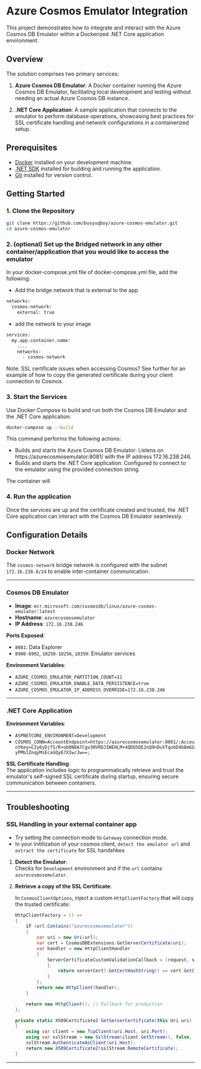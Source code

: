 # Azure Cosmos Emulator Integration

This project demonstrates how to integrate and interact with the Azure Cosmos DB Emulator within a Dockerized .NET Core application environment.

## Overview

The solution comprises two primary services:

1. **Azure Cosmos DB Emulator**: A Docker container running the Azure Cosmos DB Emulator, facilitating local development and testing without needing an actual Azure Cosmos DB instance.

2. **.NET Core Application**: A sample application that connects to the emulator to perform database operations, showcasing best practices for SSL certificate handling and network configurations in a containerized setup.

## Prerequisites

- [Docker](https://www.docker.com/get-started) installed on your development machine.
- [.NET SDK](https://dotnet.microsoft.com/download) installed for building and running the application.
- [Git](https://git-scm.com/downloads) installed for version control.

## Getting Started

### 1. Clone the Repository

```bash
git clone https://github.com/busyuqboy/azure-cosmos-emulator.git
cd azure-cosmos-emulator
```

### 2. (optional) Set up the Bridged network in any other container/application that you would like to access the emulator
In your docker-compose.yml file of docker-compose.yml file, add the following:

- Add the bridge network that is external to the app
```bash
networks:
  cosmos-network:
    external: true
```

- add the network to your image
```bash
services:
  my.app.container.name:
    ....
    networks:
      - cosmos-network
```

Note: SSL certificate issues when accessing Cosmos? See further for an example of how to copy the generated certificate during your client connection to Cosmos.

### 3. Start the Services
Use Docker Compose to build and run both the Cosmos DB Emulator and the .NET Core application:

```bash
docker-compose up --build
```
This command performs the following actions:
- Builds and starts the Azure Cosmos DB Emulator: Listens on https://azurecosmosemulator:8081/ with the IP address 172.16.238.246.
- Builds and starts the .NET Core application: Configured to connect to the emulator using the provided connection string.

The container will 

### 4. Run the application
Once the services are up and the certificate created and trusted, the .NET Core application can interact with the Cosmos DB Emulator seamlessly.


## Configuration Details

### Docker Network

The `cosmos-network` bridge network is configured with the subnet `172.16.238.0/24` to enable inter-container communication.

---

### Cosmos DB Emulator

- **Image**: `mcr.microsoft.com/cosmosdb/linux/azure-cosmos-emulator:latest`  
- **Hostname**: `azurecosmosemulator`  
- **IP Address**: `172.16.238.246`  

**Ports Exposed**:
- `8081`: Data Explorer
- `8900-8902`, `10250-10256`, `10350`: Emulator services

**Environment Variables**:
- `AZURE_COSMOS_EMULATOR_PARTITION_COUNT=11`
- `AZURE_COSMOS_EMULATOR_ENABLE_DATA_PERSISTENCE=true`
- `AZURE_COSMOS_EMULATOR_IP_ADDRESS_OVERRIDE=172.16.238.246`

---

### .NET Core Application

**Environment Variables**:
- `ASPNETCORE_ENVIRONMENT=Development`
- `COSMOS_CONN=AccountEndpoint=https://azurecosmosemulator:8081/;AccountKey=C2y6yDjf5/R+ob0N8A7Cgv30VRDJIWEHLM+4QDU5DE2nQ9nDuVTqobD4b8mGGyPMbIZnqyMsEcaGQy67XIw/Jw==;`

**SSL Certificate Handling**:  
The application includes logic to programmatically retrieve and trust the emulator's self-signed SSL certificate during startup, ensuring secure communication between containers.

---

## Troubleshooting

### SSL Handling in your external container app
- Try setting the connection mode to `Gateway` connection mode.  
- In your initilization of your cosmos client, `detect the emulator url` and `extract the certificate` for SSL handshkes

1. **Detect the Emulator**:  
   Checks for `Development` environment and if the `url` contains `azurecosmosemulator`.

2. **Retrieve a copy of the SSL Certificate**:  
   
   In `CosmosClientOptions`, inject a custom `HttpClientFactory` that will copy the trusted certificate:

   ```csharp
   HttpClientFactory = () =>
   {
       if (url.Contains("azurecosmosemulator"))
       {
           var uri = new Uri(url);
           var cert = CosmosDBExtensions.GetServerCertificate(uri);
           var handler = new HttpClientHandler
           {
               ServerCertificateCustomValidationCallback = (request, serverCert, chain, errors) =>
               {
                   return serverCert?.GetCertHashString() == cert.GetCertHashString();
               }
           };
           return new HttpClient(handler);
       }

       return new HttpClient(); // Fallback for production
   };
   ```

   ```csharp
   private static X509Certificate2 GetServerCertificate(this Uri uri)
   {
       using var client = new TcpClient(uri.Host, uri.Port);
       using var sslStream = new SslStream(client.GetStream(), false, (sender, cert, chain, errors) => true);
       sslStream.AuthenticateAsClient(uri.Host);
       return new X509Certificate2(sslStream.RemoteCertificate);
   }
   ```

---
